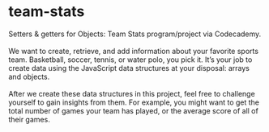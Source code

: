 # team-stats
Setters &amp; getters for Objects: Team Stats program/project via Codecademy.
<br>
<br>
We want to create, retrieve, and add information about your favorite sports team. Basketball, soccer, tennis, or water polo, you pick it. It’s your job to create data using the JavaScript data structures at your disposal: arrays and objects.
<br>
<br>
After we create these data structures in this project, feel free to challenge yourself to gain insights from them. For example, you might want to get the total number of games your team has played, or the average score of all of their games.
